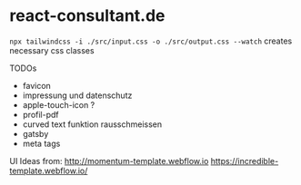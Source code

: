 # react-consultant.de

`npx tailwindcss -i ./src/input.css -o ./src/output.css --watch` creates necessary css classes

TODOs
  * favicon
  * impressung und datenschutz
  * apple-touch-icon ?
  * profil-pdf
  * curved text funktion rausschmeissen
  * gatsby
  * meta tags

  UI Ideas from:
  http://momentum-template.webflow.io
  https://incredible-template.webflow.io/